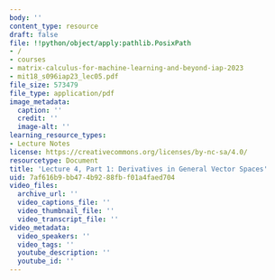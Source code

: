 ```yaml
---
body: ''
content_type: resource
draft: false
file: !!python/object/apply:pathlib.PosixPath
- /
- courses
- matrix-calculus-for-machine-learning-and-beyond-iap-2023
- mit18_s096iap23_lec05.pdf
file_size: 573479
file_type: application/pdf
image_metadata:
  caption: ''
  credit: ''
  image-alt: ''
learning_resource_types:
- Lecture Notes
license: https://creativecommons.org/licenses/by-nc-sa/4.0/
resourcetype: Document
title: 'Lecture 4, Part 1: Derivatives in General Vector Spaces'
uid: 7af616b9-bb47-4b92-88fb-f01a4faed704
video_files:
  archive_url: ''
  video_captions_file: ''
  video_thumbnail_file: ''
  video_transcript_file: ''
video_metadata:
  video_speakers: ''
  video_tags: ''
  youtube_description: ''
  youtube_id: ''
---
```

